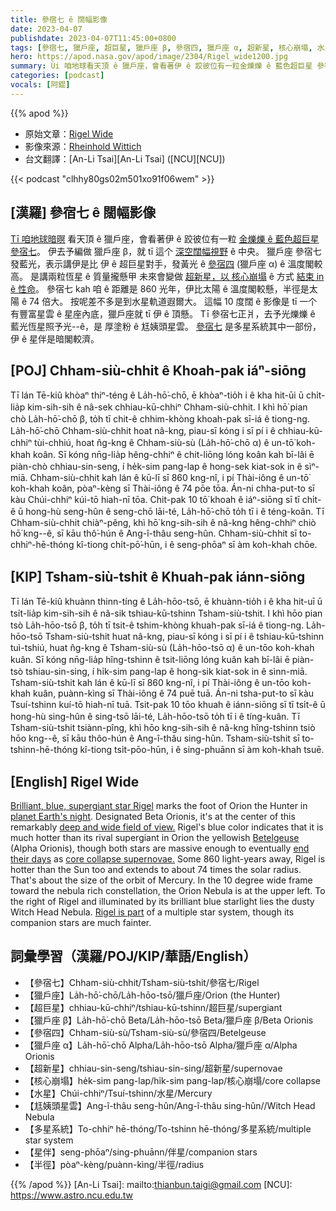 ```yaml
---
title: 參宿七 ê 闊幅影像
date: 2023-04-07
publishdate: 2023-04-07T11:45:00+0800
tags: [參宿七, 獵戶座, 超巨星, 獵戶座 β, 參宿四, 獵戶座 α, 超新星, 核心崩塌, 水星, 尪姨頭星雲, 多星系統, 星伴, 半徑]
hero: https://apod.nasa.gov/apod/image/2304/Rigel_wide1200.jpg
summary: Ùi 咱地球看天頂 ê 獵戶座，會看著伊 ê 跤彼位有一粒金爍爍 ê 藍色超巨星 參宿七。
categories: [podcast]
vocals: [阿錕]
---
```


{{% apod %}}

- 原始文章：[Rigel Wide](https://apod.nasa.gov/apod/ap230407.html)
- 影像來源：[Rheinhold Wittich](https://www.wittich.com/)
- 台文翻譯：[An-Li Tsai][An-Li Tsai] ([NCU][NCU])

{{< podcast "clhhy80gs02m501xo91f06wem" >}}

## [漢羅] 參宿七 ê 闊幅影像
[Tī 咱地球暗暝][planet Earth's night] 看天頂 ê 獵戶座，會看著伊 ê 跤彼位有一粒 [金爍爍 ê 藍色超巨星 參宿七][Brilliant, blue, supergiant star Rigel]。
伊去予編做 獵戶座 β，就 tī 這个 [深空闊幅視野][deep and wide field of view.] ê 中央。
獵戶座 參宿七 發藍光，表示講伊是比 伊 ê 超巨星對手，發黃光 ê [參宿四][Betelgeuse] (獵戶座 α) ê 溫度閣較高。
是講兩粒恆星 ê 質量攏懸甲 未來會變做 [超新星，以 核心崩塌][core collapse supernovae.] ê 方式 [結束 in ê 性命][end their days]。
參宿七 kah 咱 ê 距離是 860 光年，伊比太陽 ê 溫度閣較懸，半徑是太陽 ê 74 倍大。
按呢差不多是到水星軌道遐爾大。
這幅 10 度闊 ê 影像是 tī 一个有豐富星雲 ê 星座內底，獵戶座就 tī 伊 ê 頂懸。
Tī 參宿七正爿，去予光爍爍 ê 藍光恆星照予光--ê，是 厚塗粉 ê 尪姨頭星雲。
[參宿七][Rigel is part] 是多星系統其中一部份，伊 ê 星伴是暗閣較濟。

## [POJ] Chham-siù-chhit ê Khoah-pak iáⁿ-siōng
Tī lán Tē-kiû khòaⁿ thiⁿ-téng ê La̍h-hō͘-chō, ē khòaⁿ-tio̍h i ê kha hit-ūi ū chi̍t-lia̍p kim-sih-sih ê nâ-sek chhiau-kū-chhiⁿ Chham-siù-chhit.
I khì hō͘ pian chò La̍h-hō͘-chō β, to̍h tī chit-ê chhim-khòng khoah-pak sī-iá ê tiong-ng.
La̍h-hō͘-chō Chham-siù-chhit hoat nâ-kng, piau-sī kóng i sī pí i ê chhiau-kū-chhiⁿ tùi-chhiú, hoat n̂g-kng ê Chham-siù-sù (La̍h-hō͘-chō α) ê un-tō͘ koh-khah koân.
Sī kóng nn̄g-lia̍p hêng-chhiⁿ ê chit-liōng lóng koân kah bī-lâi ē piàn-chò chhiau-sin-seng, í he̍k-sim pang-lap ê hong-sek kiat-sok in ê sìⁿ-miā.
Chham-siù-chhit kah lán ê kū-lī sī 860 kng-nî, i pí Thài-iông ê un-tō͘ koh-khah koân, pòaⁿ-kèng sī Thài-iông ê 74 pōe tōa.
Án-ni chha-put-to sī kàu Chúi-chhiⁿ kúi-tō hiah-nī tōa.
Chit-pak 10 tō͘ khoah ê iáⁿ-siōng sī tī chi̍t-ê ū hong-hù seng-hûn ê seng-chō lāi-té, La̍h-hō͘-chō to̍h tī i ê téng-koân.
Tī Chham-siù-chhit chiàⁿ-pêng, khì hō͘ kng-sih-sih ê nâ-kng hêng-chhiⁿ chiò hō͘ kng--ê, sī kāu thô͘-hún ê Ang-î-thâu seng-hûn.
Chham-siù-chhit sī to-chhiⁿ-hē-thóng kî-tiong chi̍t-pō͘-hūn, i ê seng-phōaⁿ sī àm koh-khah chōe.

## [KIP] Tsham-siù-tshit ê Khuah-pak iánn-siōng
Tī lán Tē-kiû khuànn thinn-tíng ê La̍h-hōo-tsō, ē khuànn-tio̍h i ê kha hit-uī ū tsi̍t-lia̍p kim-sih-sih ê nâ-sik tshiau-kū-tshinn Tsham-siù-tshit.
I khì hōo pian tsò La̍h-hōo-tsō β, to̍h tī tsit-ê tshim-khòng khuah-pak sī-iá ê tiong-ng.
La̍h-hōo-tsō Tsham-siù-tshit huat nâ-kng, piau-sī kóng i sī pí i ê tshiau-kū-tshinn tuì-tshiú, huat n̂g-kng ê Tsham-siù-sù (La̍h-hōo-tsō α) ê un-tōo koh-khah kuân.
Sī kóng nn̄g-lia̍p hîng-tshinn ê tsit-liōng lóng kuân kah bī-lâi ē piàn-tsò tshiau-sin-sing, í hi̍k-sim pang-lap ê hong-sik kiat-sok in ê sìnn-miā.
Tsham-siù-tshit kah lán ê kū-lī sī 860 kng-nî, i pí Thài-iông ê un-tōo koh-khah kuân, puànn-kìng sī Thài-iông ê 74 puē tuā.
Án-ni tsha-put-to sī kàu Tsuí-tshinn kuí-tō hiah-nī tuā.
Tsit-pak 10 tōo khuah ê iánn-siōng sī tī tsi̍t-ê ū hong-hù sing-hûn ê sing-tsō lāi-té, La̍h-hōo-tsō to̍h tī i ê tíng-kuân.
Tī Tsham-siù-tshit tsiànn-pîng, khì hōo kng-sih-sih ê nâ-kng hîng-tshinn tsiò hōo kng--ê, sī kāu thôo-hún ê Ang-î-thâu sing-hûn.
Tsham-siù-tshit sī to-tshinn-hē-thóng kî-tiong tsi̍t-pōo-hūn, i ê sing-phuānn sī àm koh-khah tsuē.

## [English] Rigel Wide
[Brilliant, blue, supergiant star Rigel][Brilliant, blue, supergiant star Rigel] marks the foot of Orion the Hunter in [planet Earth's night][planet Earth's night].
Designated Beta Orionis, it's at the center of this remarkably [deep and wide field of view.][deep and wide field of view.]
Rigel's blue color indicates that it is much hotter than its rival supergiant in Orion the yellowish [Betelgeuse][Betelgeuse] (Alpha Orionis), though both stars are massive enough to eventually [end their days][end their days] as [core collapse supernovae.][core collapse supernovae.] 
Some 860 light-years away, Rigel is hotter than the Sun too and extends to about 74 times the solar radius.
That's about the size of the orbit of Mercury.
In the 10 degree wide frame toward the nebula rich constellation, the Orion Nebula is at the upper left.
To the right of Rigel and illuminated by its brilliant blue starlight lies the dusty Witch Head Nebula.
[Rigel is part][Rigel is part] of a multiple star system, though its companion stars are much fainter.


## 詞彙學習（漢羅/POJ/KIP/華語/English）
- 【參宿七】Chham-siù-chhit/Tsham-siù-tshit/參宿七/Rigel
- 【獵戶座】La̍h-hō͘-chō/La̍h-hōo-tsō/獵戶座/Orion (the Hunter)
- 【超巨星】chhiau-kū-chhiⁿ/tshiau-kū-tshinn/超巨星/supergiant
- 【獵戶座 β】La̍h-hō͘-chō Beta/La̍h-hōo-tsō Beta/獵戶座 β/Beta Orionis
- 【參宿四】Chham-siù-sù/Tsham-siù-sù/參宿四/Betelgeuse
- 【獵戶座 α】La̍h-hō͘-chō Alpha/La̍h-hōo-tsō Alpha/獵戶座 α/Alpha Orionis
- 【超新星】chhiau-sin-seng/tshiau-sin-sing/超新星/supernovae
- 【核心崩塌】he̍k-sim pang-lap/hi̍k-sim pang-lap/核心崩塌/core collapse
- 【水星】Chúi-chhiⁿ/Tsuí-tshinn/水星/Mercury
- 【尪姨頭星雲】Ang-î-thâu seng-hûn/Ang-î-thâu sing-hûn//Witch Head Nebula
- 【多星系統】To-chhiⁿ hē-thóng/To-tshinn hē-thóng/多星系統/multiple star system
- 【星伴】seng-phōaⁿ/sing-phuānn/伴星/companion stars
- 【半徑】pòaⁿ-kèng/puànn-kìng/半徑/radius

{{% /apod %}}
[An-Li Tsai]: mailto:thianbun.taigi@gmail.com
[NCU]: https://www.astro.ncu.edu.tw

[copyright]: https://apod.nasa.gov/apod/fap/lib/about_apod.html#srapply
[License]: https://creativecommons.org/licenses/by/2.0/

[Brilliant, blue, supergiant star Rigel]:http://stars.astro.illinois.edu/sow/rigel.html
[planet Earth's night]:https://nasa.tumblr.com/post/659138889555050496/discovering-the-universe-through-the-constellation
[deep and wide field of view.]:https://www.wittich.com/?p=9296
[Betelgeuse]:https://apod.nasa.gov/apod/ap200511.html
[end their days]:https://ui.adsabs.harvard.edu/abs/2012ApJ...747..108M/abstract
[core collapse supernovae.]:https://en.wikipedia.org/wiki/Supernova#Core_collapse
[Rigel is part]:https://earthsky.org/brightest-stars/blue-white-rigel-is-orions-brightest-star/


